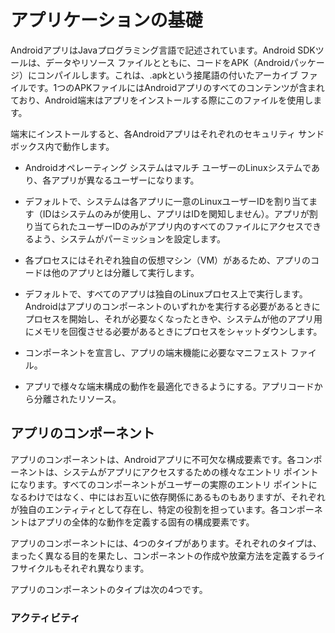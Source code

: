 # アプリケーションの基礎

AndroidアプリはJavaプログラミング言語で記述されています。Android SDKツールは、データやリソース ファイルとともに、コードをAPK（Androidパッケージ）にコンパイルします。これは、.apkという接尾語の付いたアーカイブ ファイルです。1つのAPKファイルにはAndroidアプリのすべてのコンテンツが含まれており、Android端末はアプリをインストールする際にこのファイルを使用します。

端末にインストールすると、各Androidアプリはそれぞれのセキュリティ サンドボックス内で動作します。

* Androidオペレーティング システムはマルチ ユーザーのLinuxシステムであり、各アプリが異なるユーザーになります。

* デフォルトで、システムは各アプリに一意のLinuxユーザーIDを割り当てます（IDはシステムのみが使用し、アプリはIDを関知しません）。アプリが割り当てられたユーザーIDのみがアプリ内のすべてのファイルにアクセスできるよう、システムがパーミッションを設定します。

* 各プロセスにはそれぞれ独自の仮想マシン（VM）があるため、アプリのコードは他のアプリとは分離して実行します。

* デフォルトで、すべてのアプリは独自のLinuxプロセス上で実行します。Androidはアプリのコンポーネントのいずれかを実行する必要があるときにプロセスを開始し、それが必要なくなったときや、システムが他のアプリ用にメモリを回復させる必要があるときにプロセスをシャットダウンします。

* コンポーネントを宣言し、アプリの端末機能に必要なマニフェスト ファイル。

* アプリで様々な端末構成の動作を最適化できるようにする。アプリコードから分離されたリソース。

## アプリのコンポーネント

アプリのコンポーネントは、Androidアプリに不可欠な構成要素です。各コンポーネントは、システムがアプリにアクセスするための様々なエントリ ポイントになります。すべてのコンポーネントがユーザーの実際のエントリ ポイントになるわけではなく、中にはお互いに依存関係にあるものもありますが、それぞれが独自のエンティティとして存在し、特定の役割を担っています。各コンポーネントはアプリの全体的な動作を定義する固有の構成要素です。

アプリのコンポーネントには、4つのタイプがあります。それぞれのタイプは、まったく異なる目的を果たし、コンポーネントの作成や放棄方法を定義するライフサイクルもそれぞれ異なります。

アプリのコンポーネントのタイプは次の4つです。

### アクティビティ
